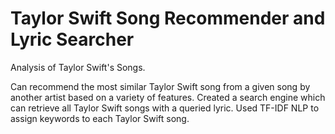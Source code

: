 # Taylor Swift Song Recommender and Lyric Searcher

Analysis of Taylor Swift's Songs.

Can recommend the most similar Taylor Swift song from a given song by another artist based on a variety of features. Created a search engine which can retrieve all Taylor Swift songs with a queried lyric. Used TF-IDF NLP to assign keywords to each Taylor Swift song.
